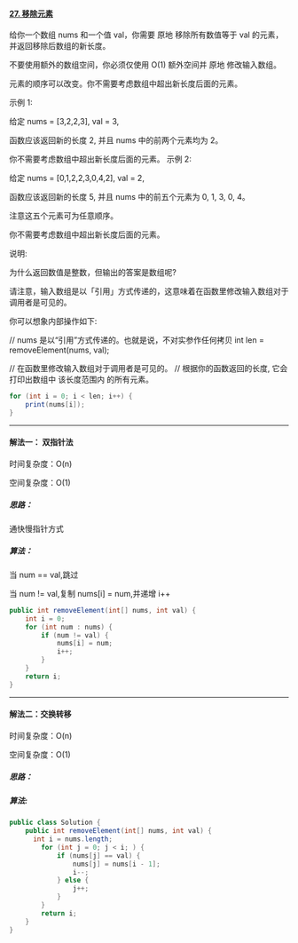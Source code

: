 #### [27. 移除元素](https://leetcode-cn.com/problems/remove-element/)

给你一个数组 nums 和一个值 val，你需要 原地 移除所有数值等于 val 的元素，并返回移除后数组的新长度。

不要使用额外的数组空间，你必须仅使用 O(1) 额外空间并 原地 修改输入数组。

元素的顺序可以改变。你不需要考虑数组中超出新长度后面的元素。

示例 1:

给定 nums = [3,2,2,3], val = 3,

函数应该返回新的长度 2, 并且 nums 中的前两个元素均为 2。

你不需要考虑数组中超出新长度后面的元素。
示例 2:

给定 nums = [0,1,2,2,3,0,4,2], val = 2,

函数应该返回新的长度 5, 并且 nums 中的前五个元素为 0, 1, 3, 0, 4。

注意这五个元素可为任意顺序。

你不需要考虑数组中超出新长度后面的元素。


说明:

为什么返回数值是整数，但输出的答案是数组呢?

请注意，输入数组是以「引用」方式传递的，这意味着在函数里修改输入数组对于调用者是可见的。

你可以想象内部操作如下:

// nums 是以“引用”方式传递的。也就是说，不对实参作任何拷贝
int len = removeElement(nums, val);

// 在函数里修改输入数组对于调用者是可见的。
// 根据你的函数返回的长度, 它会打印出数组中 该长度范围内 的所有元素。

```Java
for (int i = 0; i < len; i++) {
    print(nums[i]);
}
```

---

#### 解法一： 双指针法

时间复杂度：O(n)

空间复杂度：O(1)

##### 思路：

通快慢指针方式

##### 算法：

当 num == val,跳过

当 num != val,复制 nums[i] = num,并递增 i++

```Java
public int removeElement(int[] nums, int val) {
    int i = 0;
    for (int num : nums) {
        if (num != val) {
            nums[i] = num;
            i++;
        }
    }
    return i;
}
```

---

#### 解法二：交换转移

时间复杂度：O(n)

空间复杂度：O(1)

##### 思路：

##### 算法:



```Java
public class Solution {
    public int removeElement(int[] nums, int val) {
      int i = nums.length;
        for (int j = 0; j < i; ) {
            if (nums[j] == val) {
                nums[j] = nums[i - 1];
                i--;
            } else {
                j++;
            }
        }
        return i;
    }    
}    
```



